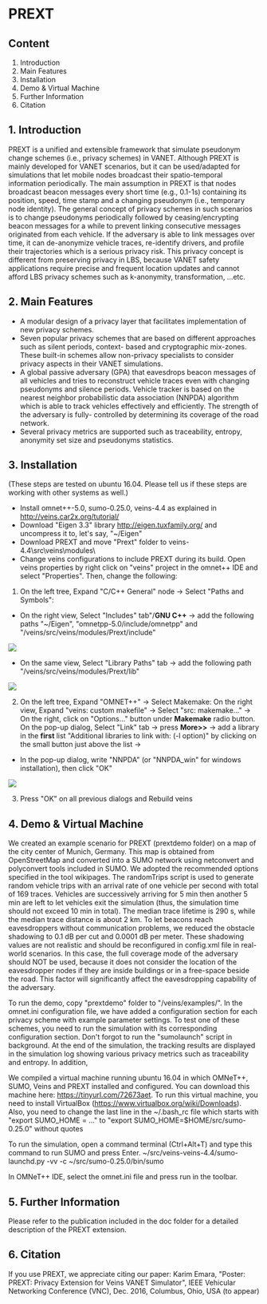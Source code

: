 # PREXT

## Content
1. Introduction
2. Main Features
3. Installation 
4. Demo & Virtual Machine
5. Further Information
6. Citation  

## 1. Introduction
PREXT is a unified and extensible framework that simulate pseudonym change schemes (i.e., privacy schemes) in VANET. Although PREXT is mainly developed for VANET scenarios, but it can be used/adapted for simulations that let mobile nodes broadcast their spatio-temporal information periodically. The main assumption in PREXT is that nodes broadcast beacon messages every short time (e.g., 0.1-1s) containing its position, speed, time stamp and a changing pseudonym (i.e., temporary node identity). The general concept of privacy schemes in such scenarios is to change pseudonyms periodically followed by ceasing/encrypting beacon messages for a while to prevent linking consecutive messages originated from each vehicle. If the adversary is able to link messages over time, it can de-anonymize vehicle traces, re-identify drivers, and profile their trajectories which is a serious privacy risk. This privacy concept is different from preserving privacy in LBS, because VANET safety applications require precise and frequent location updates and cannot afford LBS privacy schemes such as k-anonymity, transformation, ...etc. 

## 2. Main Features
- A modular design of a privacy layer that facilitates implementation of new privacy schemes.
- Seven popular privacy schemes that are based on different approaches such as silent periods, context- based and cryptographic mix-zones. These built-in schemes allow non-privacy specialists to consider privacy aspects in their VANET simulations.
- A global passive adversary (GPA) that eavesdrops beacon messages of all vehicles and tries to reconstruct vehicle traces even with changing pseudonyms and silence periods. Vehicle tracker is based on the nearest neighbor probabilistic data association (NNPDA) algorithm which is able to track vehicles effectively and efficiently. The strength of the adversary is fully- controlled by determining its coverage of the road network.
- Several privacy metrics are supported such as traceability, entropy, anonymity set size and pseudonyms statistics.

## 3. Installation 
(These steps are tested on ubuntu 16.04. Please tell us if these steps are working with other systems as well.)
- Install omnet++-5.0, sumo-0.25.0, veins-4.4 as explained in http://veins.car2x.org/tutorial/
- Download "Eigen 3.3" library http://eigen.tuxfamily.org/  and uncompress it to, let's say, "~/Eigen"
- Download PREXT and move "Prext" folder to veins-4.4\src\veins\modules\
- Change veins configurations to include PREXT during its build. Open veins properties by right click on "veins" project in the omnet++ IDE and select "Properties". Then, change the following:

1. On the left tree, Expand "C/C++ General" node -> Select "Paths and Symbols":
  * On the right view, Select "Includes" tab"/**GNU C++** ->  add the following paths "~/Eigen", "omnetpp-5.0/include/omnetpp" and "/veins/src/veins/modules/Prext/include"

![](img/config1.png?raw=true)

  * On the same view, Select "Library Paths" tab -> add the following path "/veins/src/veins/modules/Prext/lib"

![](img/config2.png?raw=true)

2. On the left tree, Expand "OMNET++" -> Select Makemake: On the right view, Expand "veins: custom makefile" -> Select "src: makemake..." -> On the right, click on "Options..." button under **Makemake** radio button. On the pop-up dialog, Select "Link" tab -> press **More>>** -> add a library in the **first** list "Additional libraries to link with: (-l option)" by clicking on the small button just above the list -> 
  * In the pop-up dialog, write "NNPDA" (or "NNPDA_win" for windows installation), then click "OK"

![](img/config3.png?raw=true)

3. Press "OK" on all previous dialogs and Rebuild veins

## 4. Demo & Virtual Machine
We created an example scenario for PREXT (prextdemo folder) on a map of the city center of Munich, Germany. This map is obtained from OpenStreetMap and converted into a SUMO network using netconvert and polyconvert tools included in SUMO. We adopted the recommended options specified  in the tool wikipages. The randomTrips script is used to generate random vehicle trips with an arrival rate of one vehicle per second with total of 169 traces. Vehicles are successively arriving for 5 min then another 5 min are left to let vehicles exit the simulation (thus, the simulation time should not exceed 10 min in total). The median trace lifetime is 290 s, while the median trace distance is about  2 km. To  let beacons reach eavesdroppers without communication problems, we reduced the obstacle shadowing to 0.1 dB per cut and 0.0001 dB per meter. These shadowing values are not realistic and should be reconfigured in config.xml file in real-world scenarios. In this case, the full coverage mode of the adversary should NOT be used, because it does not consider the location of the eavesdropper nodes if they are inside buildings or in a free-space beside the road. This factor will significantly affect the eavesdropping capability of the adversary.
  
To run the demo, copy "prextdemo" folder to "/veins/examples/". In the omnet.ini configuration file, we have added a configuration section for each privacy scheme with example parameter settings. To test one of these schemes, you need to run the simulation with its corresponding configuration section. Don't forgot to run the "sumolaunch" script in background. At the end of the simulation, the tracking results are displayed in the simulation log showing various privacy metrics such as traceability and entropy. In addition, 

We compiled a virtual machine running ubuntu 16.04 in which OMNeT++, SUMO, Veins and PREXT installed and configured. You can download this machine here: https://tinyurl.com/72673aet. To run this virtual machine, you need to install VirtualBox (https://www.virtualbox.org/wiki/Downloads). Also, you need to change the last line in the ~/.bash_rc file which starts with "export SUMO_HOME = ..." to "export SUMO_HOME=$HOME/src/sumo-0.25.0" without quotes

To run the simulation, open a command terminal (Ctrl+Alt+T) and type this command to run SUMO and press Enter.
~/src/veins-veins-4.4/sumo-launchd.py -vv -c ~/src/sumo-0.25.0/bin/sumo

In OMNeT++ IDE, select the omnet.ini file and press run in the toolbar.

## 5. Further Information
Please refer to the publication included in the doc folder for a detailed description of the PREXT extension.

## 6. Citation
If you use PREXT, we appreciate citing our paper:
Karim Emara, "Poster: PREXT: Privacy Extension for Veins VANET Simulator", IEEE Vehicular Networking Conference (VNC), Dec. 2016, Columbus, Ohio, USA (to appear)
